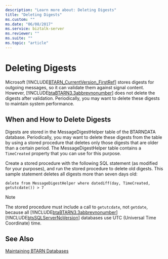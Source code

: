 ```yaml
---
description: "Learn more about: Deleting Digests"
title: "Deleting Digests"
ms.custom: ""
ms.date: "06/08/2017"
ms.service: biztalk-server
ms.reviewer: ""
ms.suite: ""
ms.topic: "article"
---
```

# Deleting Digests
Microsoft [!INCLUDE[BTARN_CurrentVersion_FirstRef](../../includes/btarn-currentversion-firstref-md.md)] stores digests for outgoing messages, so it can validate them against signal content. However, [!INCLUDE[btaBTARN3.3abbrevnonumber](../../includes/btabtarn3-3abbrevnonumber-md.md)] does not delete the digests after validation. Periodically, you may want to delete these digests to maintain system performance.  
  
## When and How to Delete Digests  
 Digests are stored in the MessageDigestHelper table of the BTARNDATA database. Periodically, you may want to delete these digests from the table by using a stored procedure that deletes only those digests that are older than a certain period. The MessageDigestHelper table contains a `TimeCreated` property that you can use for this purpose.  
  
 Create a stored procedure with the following SQL statement (as modified for your purposes), and run the stored procedure to delete old digests. This sample statement deletes all digests more than seven days old:  
  
```  
delete from MessageDigestHelper where datediff(day, TimeCreated, getutcdate()) > 7  
```  
  
> [!NOTE]
>  The stored procedure must include a call to `getutcdate`, not `getdate`, because all [!INCLUDE[btaBTARN3.3abbrevnonumber](../../includes/btabtarn3-3abbrevnonumber-md.md)][!INCLUDE[btsSQLServerNoVersion](../../includes/btssqlservernoversion-md.md)] databases use UTC (Universal Time Coordinate) time.  
  
## See Also  
 [Maintaining BTARN Databases](../../adapters-and-accelerators/accelerator-rosettanet/maintaining-btarn-databases.md)
